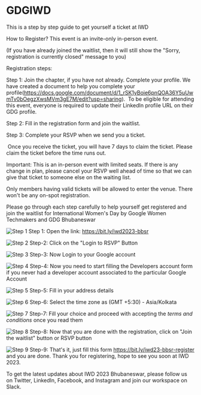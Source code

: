 # GDGIWD
This is a step by step guide to get yourself a ticket at IWD

How to Register?
This event is an invite-only in-person event.

(If you have already joined the waitlist, then it will still show the "Sorry, registration is currently closed" message to you)

Registration steps:

Step 1: Join the chapter, if you have not already. Complete your profile. We have created a document to help you complete your profile(https://docs.google.com/document/d/1_rSK1yBoie6pnQOA36Y5uUwmTv0bOegzXwsMVm3gE7M/edit?usp=sharing).    To be eligible for attending this event, everyone is required to update their LinkedIn profile URL on their GDG profile.

Step 2: Fill in the registration form and join the waitlist.

Step 3: Complete your RSVP when we send you a ticket.

 Once you receive the ticket, you will have 7 days to claim the ticket. Please claim the ticket before the time runs out. 

Important: This is an in-person event with limited seats. If there is any change in plan, please cancel your RSVP well ahead of time so that we can give that ticket to someone else on the waiting list. 

Only members having valid tickets will be allowed to enter the venue. There won't be any on-spot registration.

Please go through each step carefully to help yourself get registered and join the waitlist for International Women's Day by Google Women Techmakers and GDG Bhubaneswar

![Step 1](https://user-images.githubusercontent.com/91741931/224739098-ce1cda7f-b0f4-4f8b-a5c8-4493c0c17942.png)
Step 1: Open the link: https://bit.ly/iwd2023-bbsr

![Step 2](https://user-images.githubusercontent.com/91741931/224739416-1088fcda-289e-45e6-b492-5f5e9a0f8862.png)
Step-2: Click on the "Login to RSVP" Button

![Step 3](https://user-images.githubusercontent.com/91741931/224739452-fcb0df9b-ac95-42c5-abb4-bc8e8718e6a0.png)
Step-3: Now Login to your Google account

![Step 4](https://user-images.githubusercontent.com/91741931/224739505-f7738cc7-45f1-4e30-bc12-65f59ce2652b.png)
Step-4: Now you need to start filling the Developers account form if you never had a developer account associated to the particular Google Account

![Step 5](https://user-images.githubusercontent.com/91741931/224739772-064179b9-c1de-48b9-9f5c-bb2463fe2594.png)
Step-5: Fill in your address details

![Step 6](https://user-images.githubusercontent.com/91741931/224739800-8e9be34d-684d-428a-abcc-65272b3ce27b.png)
Step-6: Select the time zone as (GMT +5:30) - Asia/Kolkata 

![Step 7](https://user-images.githubusercontent.com/91741931/224739823-a02066ee-cbfa-4e60-a507-a83f5bac98d5.png)
Step-7: Fill your choice and proceed with accepting the *terms and conditions* once you read them

![Step 8](https://user-images.githubusercontent.com/91741931/224739845-8ac0a8ff-cbee-44f0-afa1-b4d533e80658.png)
Step-8: Now that you are done with the registration, click on "Join the waitlist" button or RSVP button

![Step 9](https://user-images.githubusercontent.com/91741931/224739873-c3a3f58d-0bbf-4237-8b66-a8dbd6cfc994.png)
Step-9: That's it, just fill this form https://bit.ly/iwd23-bbsr-register and you are done. Thank you for registering, hope to see you soon at IWD 2023.


To get the latest updates about IWD 2023 Bhubaneswar, please follow us on Twitter, LinkedIn, Facebook, and Instagram and join our workspace on Slack. 

